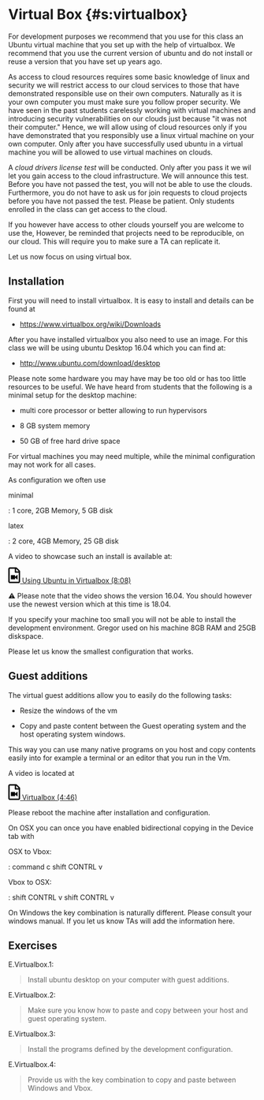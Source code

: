 # Virtual Box {#s:virtualbox}

For development purposes we recommend that you use for this class an
Ubuntu virtual machine that you set up with the help of virtualbox. We
recommend that you use the current version of ubuntu and do not install
or reuse a version that you have set up years ago.

As access to cloud resources requires some basic knowledge of linux and
security we will restrict access to our cloud services to those that
have demonstrated responsible use on their own computers. Naturally as
it is your own computer you must make sure you follow proper security.
We have seen in the past students carelessly working with virtual
machines and introducing security vulnerabilities on our clouds just
because "it was not their computer." Hence, we will allow using of cloud
resources only if you have demonstrated that you responsibly use a linux
virtual machine on your own computer. Only after you have successfully
used ubuntu in a virtual machine you will be allowed to use virtual
machines on clouds.

A *cloud drivers license test* will be conducted. Only after you pass it
we wil let you gain access to the cloud infrastructure. We will announce
this test. Before you have not passed the test, you will not be able to
use the clouds. Furthermore, you do not have to ask us for join requests
to cloud projects before you have not passed the test. Please be
patient. Only students enrolled in the class can get access to the
cloud.

If you however have access to other clouds yourself you are welcome to
use the, However, be reminded that projects need to be reproducible, on
our cloud. This will require you to make sure a TA can replicate it.

Let us now focus on using virtual box.

Installation
-----------

First you will need to install virtualbox. It is easy to install and
details can be found at

* <https://www.virtualbox.org/wiki/Downloads>

After you have installed virtualbox you also need to use an image. For
this class we will be using ubuntu Desktop 16.04 which you can find at:

* <http://www.ubuntu.com/download/desktop>

Please note some hardware you may have may be too old or has too little
resources to be useful. We have heard from students that the following
is a minimal setup for the desktop machine:

-   multi core processor or better allowing to run hypervisors

-   8 GB system memory

-   50 GB of free hard drive space

For virtual machines you may need multiple, while the minimal
configuration may not work for all cases.

As configuration we often use

minimal

:   1 core, 2GB Memory, 5 GB disk

latex

:   2 core, 4GB Memory, 25 GB disk

A video to showcase such an install is available at:

[![Video](images/video.png) Using Ubuntu in Virtualbox (8:08) ](https://youtu.be/NWibDntN2M4)

:warning: Please note that the video shows the version 16.04. You should however 
use the newest version which at this time is 18.04.

If you specify your machine too small you will not be able to install
the development environment. Gregor used on his machine 8GB RAM and 25GB
diskspace.

Please let us know the smallest configuration that works.

Guest additions
---------------

The virtual guest additions allow you to easily do the following tasks:

-   Resize the windows of the vm

-   Copy and paste content between the Guest operating system and the
    host operating system windows.

This way you can use many native programs on you host and copy contents
easily into for example a terminal or an editor that you run in the Vm.

A video is located at

[![Video](images/video.png) Virtualbox (4:46)](https://youtu.be/wdCoiNdn2jA)

Please reboot the machine after installation and configuration.

On OSX you can once you have enabled bidirectional copying in the Device
tab with

OSX to Vbox:

:   command c shift CONTRL v

Vbox to OSX:

:   shift CONTRL v shift CONTRL v

On Windows the key combination is naturally different. Please consult
your windows manual. If you let us know TAs will add the information
here.

Exercises
---------

E.Virtualbox.1:

> Install ubuntu desktop on your computer with guest additions.

E.Virtualbox.2:

> Make sure you know how to paste and copy between your host and guest
> operating system.

E.Virtualbox.3:

> Install the programs defined by the development configuration.

E.Virtualbox.4:

> Provide us with the key combination to copy and paste between
> Windows and Vbox.
